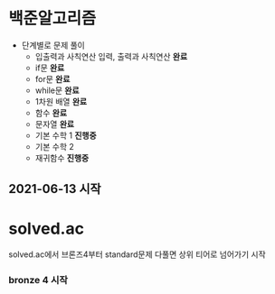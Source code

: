 # 백준알고리즘
* 단계별로 문제 풀이
  * 입출력과 사칙연산	입력, 출력과 사칙연산 <b>완료</b>
  * if문 <b>완료</b>
  * for문 <b>완료</b>
  * while문	<b>완료</b>
  * 1차원 배열 <b>완료</b>
  * 함수 <b>완료</b>
  * 문자열 <b>완료</b>
  * 기본 수학 1 <b>진행중</b>
  * 기본 수학 2
  * 재귀함수 <b>진행중</b>
  
## 2021-06-13 시작
# solved.ac
solved.ac에서 브론즈4부터 standard문제 다풀면 상위 티어로 넘어가기 시작
### bronze 4 시작

